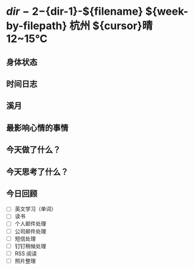 # ${dir-2}-${dir-1}-${filename} ${week-by-filepath} 杭州 ${cursor}晴 12~15℃

## 身体状态


## 时间日志


## 溪月


## 最影响心情的事情

## 今天做了什么？

## 今天思考了什么？

## 今日回顾

- [ ] 英文学习（单词）
- [ ] 读书
- [ ] 个人邮件处理
- [ ] 公司邮件处理
- [ ] 短信处理
- [ ] 钉钉稍候处理
- [ ] RSS 阅读
- [ ] 照片整理
